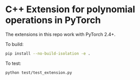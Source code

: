 # C++ Extension for polynomial operations in PyTorch

The extensions in this repo work with PyTorch 2.4+.

To build:

```bash
pip install --no-build-isolation -e .
```

To test:

```bash
python test/test_extension.py
```
